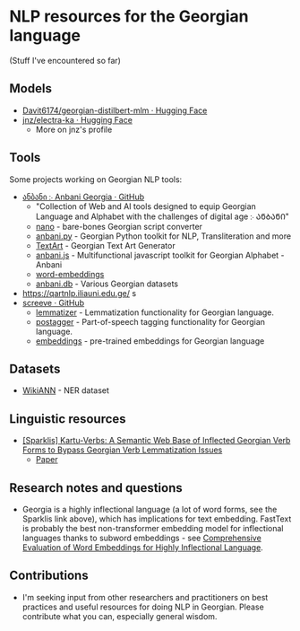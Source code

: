# NLP resources for the Georgian language
(Stuff I've encountered so far)

## Models
- [Davit6174/georgian-distilbert-mlm · Hugging Face](https://huggingface.co/Davit6174/georgian-distilbert-mlm)
- [jnz/electra-ka · Hugging Face](https://huggingface.co/jnz/electra-ka)
	- More on jnz's profile

## Tools
Some projects working on Georgian NLP tools:
- [ანბანი ჻ Anbani Georgia · GitHub](https://github.com/anbani)
	- "Collection of Web and AI tools designed to equip Georgian Language and Alphabet with the challenges of digital age ჻ ᲐᲜᲑᲐᲜᲘ"
	- [nano](https://github.com/Anbani/nano) - bare-bones Georgian script converter
	- [anbani.py](https://github.com/Anbani/anbani.py) - Georgian Python toolkit for NLP, Transliteration and more
	- [TextArt](https://github.com/Anbani/TextArt) - Georgian Text Art Generator
	- [anbani.js](https://github.com/Anbani/anbani.js) - Multifunctional javascript toolkit for Georgian Alphabet - Anbani
	- [word-embeddings](https://github.com/Anbani/word-embeddings)
	- [anbani.db](https://github.com/Anbani/anbani.db) - Various Georgian datasets
- https://qartnlp.iliauni.edu.ge/ s
- [screeve · GitHub](https://github.com/screeve)
	- [lemmatizer](https://github.com/screeve/lemmatizer) - Lemmatization functionality for Georgian language.
	- [postagger](https://github.com/screeve/postagger) - Part-of-speech tagging functionality for Georgian language.
	- [embeddings](https://github.com/screeve/embeddings) - pre-trained embeddings for Georgian language

## Datasets
- [WikiANN](https://huggingface.co/datasets/wikiann/viewer/ka) - NER dataset

## Linguistic resources
- [[Sparklis] Kartu-Verbs: A Semantic Web Base of Inflected Georgian Verb Forms to Bypass Georgian Verb Lemmatization Issues](http://www.irisa.fr/LIS/ferre/sparklis/osparklis.html?title=Kartu-Verbs%3A%20Georgian%20Verb%20Forms%26lt%3Bbr%26gt%3B&endpoint=http%3A//servolis.irisa.fr%3A3737/kartuverbs/sparql&sparklis-query=%5BVId%5DReturn%28Det%28An%281%2CModif%28Select%2CUnordered%29%2CClass%28%22file%3A///home/ferre/data/ontologies/Kartu-verbs/verb%22%29%29%2CSome%28And%28Rel%28%22file%3A///home/ferre/data/ontologies/Kartu-verbs/Georgian_form%22%2CFwd%2CDet%28An%2838%2CModif%28Select%2CUnordered%29%2CThing%29%2CNone%29%29%2CRel%28%22file%3A///home/ferre/data/ontologies/Kartu-verbs/person%22%2CFwd%2CDet%28An%2842%2CModif%28Select%2CUnordered%29%2CThing%29%2CNone%29%29%2CRel%28%22file%3A///home/ferre/data/ontologies/Kartu-verbs/number%22%2CFwd%2CDet%28An%2846%2CModif%28Select%2CUnordered%29%2CThing%29%2CNone%29%29%2CRel%28%22file%3A///home/ferre/data/ontologies/Kartu-verbs/tense%22%2CFwd%2CDet%28An%2850%2CModif%28Select%2CUnordered%29%2CThing%29%2CNone%29%29%2CRel%28%22file%3A///home/ferre/data/ontologies/Kartu-verbs/preverb%22%2CFwd%2CDet%28An%2854%2CModif%28Select%2CUnordered%29%2CThing%29%2CNone%29%29%2CRel%28%22file%3A///home/ferre/data/ontologies/Kartu-verbs/preradical%22%2CFwd%2CDet%28An%2858%2CModif%28Select%2CUnordered%29%2CThing%29%2CNone%29%29%2CRel%28%22file%3A///home/ferre/data/ontologies/Kartu-verbs/root%22%2CFwd%2CDet%28An%2862%2CModif%28Select%2CUnordered%29%2CThing%29%2CNone%29%29%2CRel%28%22file%3A///home/ferre/data/ontologies/Kartu-verbs/postradical%22%2CFwd%2CDet%28An%2866%2CModif%28Select%2CUnordered%29%2CThing%29%2CNone%29%29%2CRel%28%22file%3A///home/ferre/data/ontologies/Kartu-verbs/pFSF%22%2CFwd%2CDet%28An%2870%2CModif%28Select%2CUnordered%29%2CThing%29%2CNone%29%29%2CRel%28%22file%3A///home/ferre/data/ontologies/Kartu-verbs/ending%22%2CFwd%2CDet%28An%2874%2CModif%28Select%2CUnordered%29%2CThing%29%2CNone%29%29%2CRel%28%22file%3A///home/ferre/data/ontologies/Kartu-verbs/English_infinitive%22%2CFwd%2CDet%28An%2878%2CModif%28Select%2CUnordered%29%2CThing%29%2CNone%29%29%2CRel%28%22file%3A///home/ferre/data/ontologies/Kartu-verbs/French_infinitive%22%2CFwd%2CDet%28An%2882%2CModif%28Select%2CUnordered%29%2CThing%29%2CNone%29%29%2CRel%28%22file%3A///home/ferre/data/ontologies/Kartu-verbs/Georgian_infinitive%22%2CFwd%2CDet%28An%2886%2CModif%28Select%2CUnordered%29%2CThing%29%2CNone%29%29%29%29%29%29&sparklis-path=D&regexp_hidden_URIs=&entity_lexicon_select=http%3A//www.w3.org/2000/01/rdf-schema%23label&concept_lexicons_select=http%3A//www.w3.org/2000/01/rdf-schema%23label&short-permalink=false)
	- [Paper](https://hal.science/hal-02924019)
## Research notes and questions
- Georgia is a highly inflectional language (a lot of word forms, see the Sparklis link above), which has implications for text embedding. FastText is probably the best non-transformer embedding model for inflectional languages thanks to subword embeddings - see [Comprehensive Evaluation of Word Embeddings for Highly Inflectional Language](https://link.springer.com/chapter/10.1007/978-3-030-88113-9_48).
 
## Contributions
- I'm seeking input from other researchers and practitioners on best practices and useful resources for doing NLP in Georgian. Please contribute what you can, especially general wisdom.
